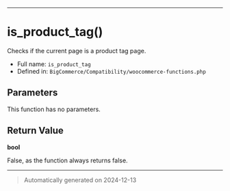 ***

# is_product_tag()

Checks if the current page is a product tag page.




* Full name: `is_product_tag`
* Defined in: `BigCommerce/Compatibility/woocommerce-functions.php`

## Parameters

This function has no parameters.

## Return Value

**bool**

False, as the function always returns false.

***
> Automatically generated on 2024-12-13
